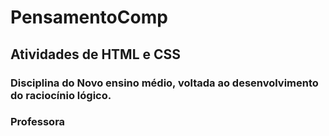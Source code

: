 # PensamentoComp
## Atividades de HTML e CSS
### Disciplina do Novo ensino médio, voltada ao desenvolvimento do raciocínio lógico.
### Professora
